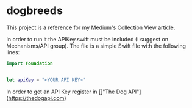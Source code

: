 # dogbreeds

This project is a reference for my Medium's Collection View article.

In order to run it the APIKey.swift must be included (I suggest on Mechanisms/API group). The file is a simple Swift file with the following lines:

~~~swift
import Foundation


let apiKey = "<YOUR API KEY>"
~~~

In order to get an API Key register  in []"The Dog API"](https://thedogapi.com)
